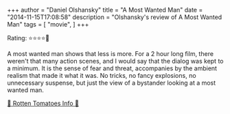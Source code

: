 +++
author = "Daniel Olshansky"
title = "A Most Wanted Man"
date = "2014-11-15T17:08:58"
description = "Olshansky's review of A Most Wanted Man"
tags = [
    "movie",
]
+++

Rating: ⭐⭐⭐⭐🌟

A most wanted man shows that less is more. For a 2 hour long film, there weren't that many action scenes, and I would say that the dialog was kept to a minimum. It is the sense of fear and threat, accompanies by the ambient realism that made it what it was. No tricks, no fancy explosions, no unnecessary suspense, but just the view of a bystander looking at a most wanted man.

[🍅 Rotten Tomatoes Info 🍅](https://www.rottentomatoes.com//m/a_most_wanted_man)